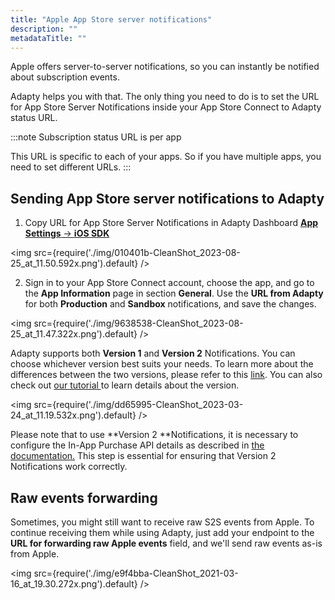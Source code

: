 ```yaml
---
title: "Apple App Store server notifications"
description: ""
metadataTitle: ""
---
```


Apple offers server-to-server notifications, so you can instantly be notified about subscription events.

Adapty helps you with that. The only thing you need to do is to set the URL for App Store Server Notifications inside your App Store Connect to Adapty status URL.

:::note
Subscription status URL is per app

This URL is specific to each of your apps. So if you have multiple apps, you need to set different URLs.
:::

## Sending App Store server notifications to Adapty

1. Copy URL for App Store Server Notifications in Adapty Dashboard [**App Settings** -> **iOS SDK**](https://app.adapty.io/settings/ios-sdk)


<img
  src={require('./img/010401b-CleanShot_2023-08-25_at_11.50.592x.png').default}
/>





2. Sign in to your App Store Connect account, choose the app, and go to the **App Information** page in section **General**. Use the **URL from Adapty** for both **Production** and **Sandbox** notifications, and save the changes. 


<img
  src={require('./img/9638538-CleanShot_2023-08-25_at_11.47.322x.png').default}
/>





Adapty supports both **Version 1** and **Version 2** Notifications. You can choose whichever version best suits your needs. To learn more about the differences between the two versions, please refer to this [link](https://developer.apple.com/documentation/appstoreservernotifications/app_store_server_notifications_changelog). You can also check out [our tutorial ](https://adapty.io/blog/storekit-2-api-tutorial/)to learn details about the version.


<img
  src={require('./img/dd65995-CleanShot_2023-03-24_at_11.19.532x.png').default}
/>





Please note that to use **Version 2 **Notifications, it is necessary to configure the In-App Purchase API details as described in [the documentation.](https://docs.adapty.io/docs/in-app-purchase-api-storekit-2) This step is essential for ensuring that Version 2 Notifications work correctly.

## Raw events forwarding

Sometimes, you might still want to receive raw S2S events from Apple. To continue receiving them while using Adapty, just add your endpoint to the **URL for forwarding raw Apple events** field, and we'll send raw events as-is from Apple.


<img
  src={require('./img/e9f4bba-CleanShot_2021-03-16_at_19.30.272x.png').default}
/>


